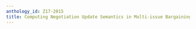 ```yaml
---
anthology_id: Z17-2015
title: Computing Negotiation Update Semantics in Multi-issue Bargaining Dialogues
---
```

